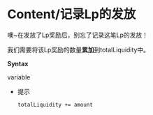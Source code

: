 # Content/记录Lp的发放

噢~在发放了Lp奖励后，别忘了记录这笔Lp的发放！

我们需要将该Lp奖励的数量**累加**到totalLiquidity中。

**Syntax**

variable

- 提示
    
    ```solidity
    totalLiquidity += amount
    ```
    
